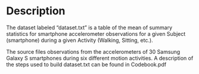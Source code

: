 Description
===========

The dataset labeled “dataset.txt” is a table of the mean of summary
statistics for smartphone accelerometer observations for a given Subject
(smartphone) during a given Activity (Walking, Sitting, etc.).

The source files observations from the accelerometers of 30 Samsung
Galaxy S smartphones during six different motion activities. A
description of the steps used to build dataset.txt can be found in
Codebook.pdf

